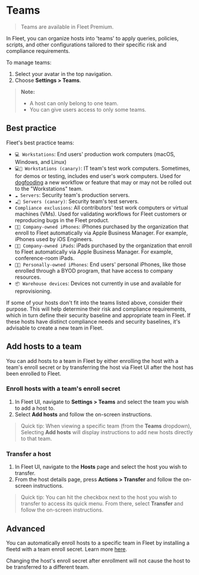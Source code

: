 # Teams

> Teams are available in Fleet Premium.

In Fleet, you can organize hosts into 'teams' to apply queries, policies, scripts, and other configurations tailored to their specific risk and compliance requirements.

To manage teams:

1. Select your avatar in the top navigation.
2. Choose **Settings > Teams**.

> **Note:** 
> - A host can only belong to one team. 
> - You can give users access to only some teams.

## Best practice

Fleet's best practice teams: 
- `💻 Workstations`: End users' production work computers (macOS, Windows, and Linux)
- `💻🐣 Workstations (canary)`: IT team's test work computers. Sometimes, for demos or testing, includes end user's work computers. Used for [dogfooding](https://en.wikipedia.org/wiki/Eating_your_own_dog_food) a new workflow or feature that may or may not be rolled out to the "Workstations" team.
- `☁️ Servers`: Security team's production servers.
- `☁️🐣 Servers (canary)`: Security team's test servers.
- `Compliance exclusions`: All contributors' test work computers or virtual machines (VMs). Used for validating workflows for Fleet customers or reproducing bugs in the Fleet product.
- `📱🏢 Company-owned iPhones`: iPhones purchased by the organization that enroll to Fleet automatically via Apple Business Manager. For example, iPhones used by iOS Engineers.
- `🔳🏢 Company-owned iPads`: iPads purchased by the organization that enroll to Fleet automatically via Apple Business Manager. For example, conference-room iPads.
- `📱🔐 Personally-owned iPhones`: End users' personal iPhones, like those enrolled through a BYOD program, that have access to company resources.
- `📦 Warehouse devices`: Devices not currently in use and available for reprovisioning. 

If some of your hosts don't fit into the teams listed above, consider their purpose. This will help determine their risk and compliance requirements, which in turn define their security baseline and appropriate team in Fleet. If these hosts have distinct compliance needs and security baselines, it's advisable to create a new team in Fleet.

## Add hosts to a team

You can add hosts to a team in Fleet by either enrolling the host with a team's enroll secret or by transferring the host via Fleet UI after the host has been enrolled to Fleet.

### Enroll hosts with a team's enroll secret

1. In Fleet UI, navigate to **Settings > Teams** and select the team you wish to add a host to.
2. Select **Add hosts** and follow the on-screen instructions.

> Quick tip: When viewing a specific team (from the **Teams** dropdown), Selecting **Add hosts** will display instructions to add new hosts directly to that team.

### Transfer a host

1. In Fleet UI, navigate to the **Hosts** page and select the host you wish to transfer.
2. From the host details page, press **Actions > Transfer** and follow the on-screen instructions.

> Quick tip: You can hit the checkbox next to the host you wish to transfer to access its quick menu. From there, select **Transfer** and follow the on-screen instructions.

## Advanced

You can automatically enroll hosts to a specific team in Fleet by installing a fleetd with a team enroll secret. Learn more [here](https://fleetdm.com/guides/enroll-hosts#enroll-host-to-a-specific-team).

Changing the host's enroll secret after enrollment will not cause the host to be transferred to a different team.

<meta name="category" value="guides">
<meta name="authorGitHubUsername" value="noahtalerman">
<meta name="authorFullName" value="Noah Talerman">
<meta name="publishedOn" value="2024-07-11">
<meta name="articleTitle" value="Teams">
<meta name="description" value="Learn how to group hosts in Fleet to apply specific queries, policies, and agent options using teams.">
